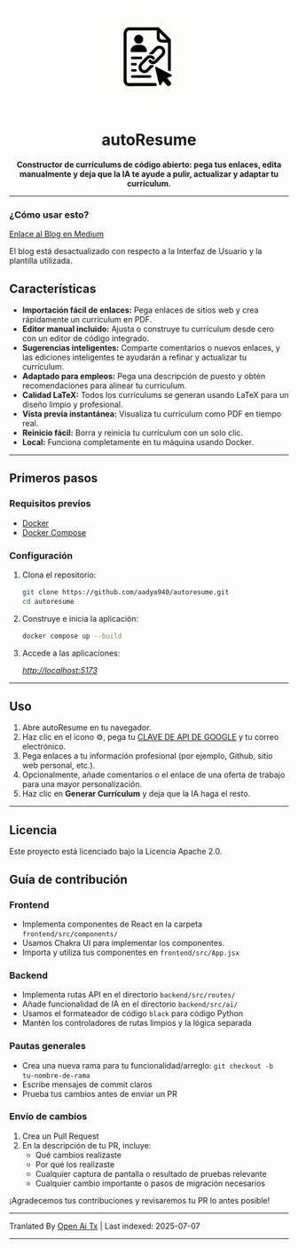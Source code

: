 <p align="center">
  <img src="https://raw.githubusercontent.com/aadya940/autoresume/main/main_app/frontend/public/autoresume-logo.png" alt="autoResume Logo" title="autoResume Logo" width="180"/>
</p>

<h1 align="center">autoResume</h1>

<p align="center">
  <b>Constructor de currículums de código abierto: pega tus enlaces, edita manualmente y deja que la IA te ayude a pulir, actualizar y adaptar tu currículum.</b>
</p>

---

### ¿Cómo usar esto?

[Enlace al Blog en Medium](https://medium.com/@aadyachinubhai/autoresume-copy-and-paste-links-its-that-simple-8e50e6d155a1)

El blog está desactualizado con respecto a la Interfaz de Usuario y la plantilla utilizada.

## Características

- <b>Importación fácil de enlaces:</b> Pega enlaces de sitios web y crea rápidamente un currículum en PDF.
- <b>Editor manual incluido:</b> Ajusta o construye tu currículum desde cero con un editor de código integrado.
- <b>Sugerencias inteligentes:</b> Comparte comentarios o nuevos enlaces, y las ediciones inteligentes te ayudarán a refinar y actualizar tu currículum.
- <b>Adaptado para empleos:</b> Pega una descripción de puesto y obtén recomendaciones para alinear tu currículum.
- <b>Calidad LaTeX:</b> Todos los currículums se generan usando LaTeX para un diseño limpio y profesional.
- <b>Vista previa instantánea:</b> Visualiza tu currículum como PDF en tiempo real.
- <b>Reinicio fácil:</b> Borra y reinicia tu currículum con un solo clic.
- <b>Local:</b> Funciona completamente en tu máquina usando Docker.

---

## Primeros pasos

### Requisitos previos
- [Docker](https://www.docker.com/get-started)
- [Docker Compose](https://docs.docker.com/compose/)

### Configuración

1. Clona el repositorio:
   ```bash
   git clone https://github.com/aadya940/autoresume.git
   cd autoresume
   ```
2. Construye e inicia la aplicación:
   ```bash
   docker compose up --build
   ```
3. Accede a las aplicaciones:
   
   [_http://localhost:5173_](http://localhost:5173)
---

## Uso

1. Abre autoResume en tu navegador.
2. Haz clic en el icono :gear:, pega tu [CLAVE DE API DE GOOGLE](https://aistudio.google.com/) y tu correo electrónico.
3. Pega enlaces a tu información profesional (por ejemplo, Github, sitio web personal, etc.).
4. Opcionalmente, añade comentarios o el enlace de una oferta de trabajo para una mayor personalización.
5. Haz clic en <b>Generar Currículum</b> y deja que la IA haga el resto.

---

## Licencia

Este proyecto está licenciado bajo la Licencia Apache 2.0.

## Guía de contribución

### Frontend
- Implementa componentes de React en la carpeta `frontend/src/components/`
- Usamos Chakra UI para implementar los componentes.
- Importa y utiliza tus componentes en `frontend/src/App.jsx`

### Backend
- Implementa rutas API en el directorio `backend/src/routes/`
- Añade funcionalidad de IA en el directorio `backend/src/ai/`
- Usamos el formateador de código `black` para código Python
- Mantén los controladores de rutas limpios y la lógica separada

### Pautas generales
- Crea una nueva rama para tu funcionalidad/arreglo: `git checkout -b tu-nombre-de-rama`
- Escribe mensajes de commit claros
- Prueba tus cambios antes de enviar un PR

### Envío de cambios
1. Crea un Pull Request
2. En la descripción de tu PR, incluye:
   - Qué cambios realizaste
   - Por qué los realizaste
   - Cualquier captura de pantalla o resultado de pruebas relevante
   - Cualquier cambio importante o pasos de migración necesarios

¡Agradecemos tus contribuciones y revisaremos tu PR lo antes posible!


---


Tranlated By [Open Ai Tx](https://github.com/OpenAiTx/OpenAiTx) | Last indexed: 2025-07-07


---